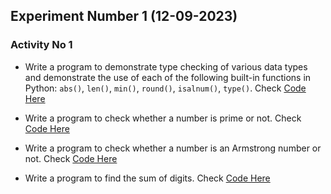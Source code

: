 ## Experiment Number 1 (12-09-2023)

### Activity No 1

- Write a program to demonstrate type checking of various data types and demonstrate the use of each of the following built-in functions in Python: `abs()`, `len()`, `min()`, `round()`, `isalnum()`, `type()`.
Check [Code Here](exp_1.py)

- Write a program to check whether a number is prime or not.
Check [Code Here](prime.py)

- Write a program to check whether a number is an Armstrong number or not.
Check [Code Here](armstrong.py)

- Write a program to find the sum of digits.
Check [Code Here](SumOfDigits.py)
